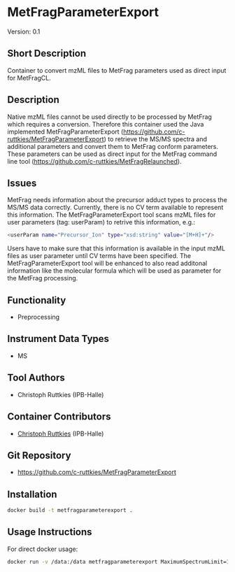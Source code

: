 # MetFragParameterExport

Version: 0.1

## Short Description

Container to convert mzML files to MetFrag parameters used as direct input for MetFragCL.

## Description

Native mzML files cannot be used directly to be processed by MetFrag which requires a conversion. Therefore this container used the Java implemented MetFragParameterExport (https://github.com/c-ruttkies/MetFragParameterExport) to retrieve the MS/MS spectra and additional parameters and convert them to MetFrag conform parameters. These parameters can be used as direct input for the MetFrag command line tool (https://github.com/c-ruttkies/MetFragRelaunched).

## Issues

MetFrag needs information about the precursor adduct types to process the MS/MS data correctly. Currently, there is no CV term available to represent this information. The MetFragParameterExport tool scans mzML files for user parameters (tag: userParam) to retrive this information, e.g.:
```bash
<userParam name="Precursor_Ion" type="xsd:string" value="[M+H]+"/>
```
Users have to make sure that this information is available in the input mzML files as user parameter until CV terms have been specified. The MetFragParameterExport tool will be enhanced to also read additonal information like the molecular formula which will be used as parameter for the MetFrag processing.

## Functionality

- Preprocessing
  
## Instrument Data Types

- MS

## Tool Authors

- Christoph Ruttkies (IPB-Halle)

## Container Contributors

- [Christoph Ruttkies](https://github.com/c-ruttkies) (IPB-Halle)

## Git Repository

- https://github.com/c-ruttkies/MetFragParameterExport


## Installation 

```bash
docker build -t metfragparameterexport .
```

## Usage Instructions

For direct docker usage:

```bash
docker run -v /data:/data metfragparameterexport MaximumSpectrumLimit=10 InputFile=/data/tiny.mzML OutputFolder=/data/
```

